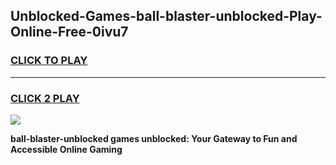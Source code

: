 
## Unblocked-Games-ball-blaster-unblocked-Play-Online-Free-0ivu7
<h3>
<a href="https://premium76.site?title=ball-blaster-unblocked&ref=26A">CLICK TO PLAY</a></h3>
<hr>

<h3>
<a href="https://premium76.site?title=ball-blaster-unblocked&ref=26A">CLICK 2 PLAY</a>
  
</h3>

<a href="https://premium76.site?title=ball-blaster-unblocked&ref=26A"><img src="https://clearcache.store/games.png"></a>


**ball-blaster-unblocked games unblocked: Your Gateway to Fun and Accessible Online Gaming**
